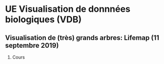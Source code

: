 # UE Visualisation de donnnées biologiques (VDB)

## Visualisation de (très) grands arbres: Lifemap (11 septembre 2019)

1. Cours 


